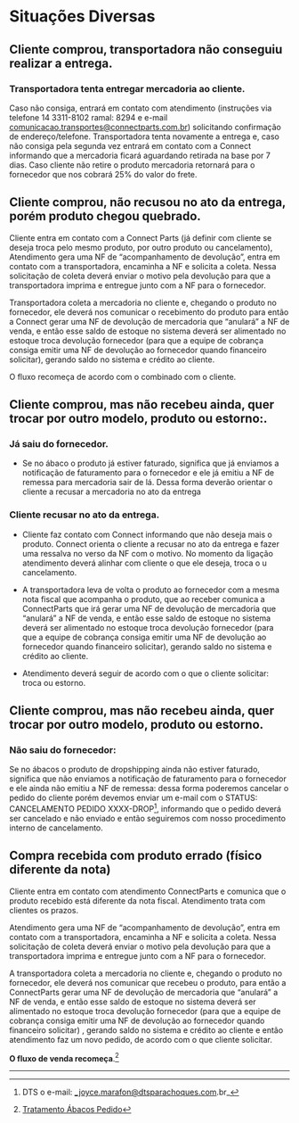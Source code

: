 
# Situações Diversas

## Cliente comprou, transportadora não conseguiu realizar a entrega.

### Transportadora tenta entregar mercadoria ao cliente. 

Caso não consiga, entrará em contato com atendimento (instruções via telefone 14 3311-8102 ramal: 8294  e e-mail comunicacao.transportes@connectparts.com.br) solicitando confirmação  de endereço/telefone. Transportadora tenta novamente a entrega e, caso não consiga pela segunda vez entrará em contato com a Connect informando que a mercadoria ficará aguardando retirada na base por 7 dias. Caso cliente não retire o produto mercadoria retornará para o fornecedor que nos cobrará 25% do valor do frete.

## Cliente comprou, não recusou no ato da entrega, porém produto chegou quebrado.

Cliente entra em contato com a Connect Parts (já definir com cliente se deseja troca pelo mesmo produto, por outro produto ou cancelamento), Atendimento gera uma NF de “acompanhamento de devolução”, entra em contato com a transportadora, encaminha a NF e solicita a coleta. Nessa solicitação de coleta deverá enviar o motivo pela devolução para que a transportadora imprima e entregue junto com a NF para o fornecedor.


Transportadora coleta a mercadoria no cliente e, chegando o produto no fornecedor, ele deverá nos comunicar o recebimento do produto para então a Connect gerar uma NF de devolução de mercadoria que “anulará” a NF de venda, e então esse saldo de estoque no sistema deverá ser alimentado no estoque troca devolução fornecedor (para que a equipe de cobrança consiga emitir uma NF de devolução ao fornecedor quando financeiro solicitar), gerando saldo no sistema e crédito ao cliente.

O fluxo recomeça de acordo com o combinado com o cliente.

## Cliente comprou, mas não recebeu ainda, quer trocar por outro modelo, produto ou estorno:.

### Já saiu do fornecedor.

* Se no ábaco o produto já estiver faturado, significa que já enviamos a notificação de faturamento para o fornecedor e ele já emitiu a NF de remessa para mercadoria sair de lá. Dessa forma deverão orientar o cliente a recusar a mercadoria no ato da entrega
 
### Cliente recusar no ato da entrega.

* Cliente faz contato com Connect informando que não deseja mais o produto. Connect orienta o cliente a recusar no ato da entrega e fazer uma ressalva no verso da NF com o motivo. No momento da ligação atendimento deverá alinhar com cliente o que ele deseja, troca o u cancelamento.

* A transportadora leva de volta o produto ao fornecedor com a mesma nota fiscal que acompanha o produto, que ao receber comunica a ConnectParts que irá gerar uma NF de devolução de mercadoria que “anulará” a NF de venda, e então esse saldo de estoque no sistema deverá ser alimentado no estoque troca devolução fornecedor (para que a equipe de cobrança consiga emitir uma NF de devolução ao fornecedor quando financeiro solicitar), gerando saldo no sistema e crédito ao cliente.

* Atendimento deverá seguir de acordo com o que o cliente solicitar: troca ou estorno.

## Cliente comprou, mas não recebeu ainda, quer trocar por outro modelo, produto ou estorno.

### Não saiu do fornecedor:
 
Se no ábacos o produto de dropshipping ainda não estiver faturado, significa que não enviamos a notificação de faturamento para o fornecedor e ele ainda não emitiu a NF de remessa: dessa forma poderemos cancelar o pedido do cliente porém devemos enviar um e-mail com o STATUS: CANCELAMENTO PEDIDO XXXX-DROP[^1], informando que o pedido deverá ser cancelado e não enviado e então seguiremos com nosso procedimento interno de cancelamento. 


## Compra recebida com produto errado (físico diferente da nota) 

Cliente entra em contato com atendimento ConnectParts e comunica que o 
produto recebido está diferente da nota fiscal. Atendimento trata com clientes os prazos.

Atendimento gera uma NF de “acompanhamento de devolução”, entra em contato com a transportadora, encaminha a NF e solicita a coleta. Nessa solicitação de coleta deverá enviar o motivo pela devolução para que a transportadora imprima e entregue junto com a NF para o fornecedor.


A transportadora coleta a mercadoria no cliente e, chegando o produto no fornecedor, ele deverá nos comunicar que recebeu o produto, para então a ConnectParts gerar uma NF de devolução de mercadoria que “anulará” a NF de venda, e então esse saldo de estoque no sistema deverá ser alimentado no estoque troca devolução fornecedor (para que a equipe de cobrança consiga emitir uma NF de devolução ao fornecedor quando financeiro solicitar) , gerando saldo no sistema e crédito ao cliente e então atendimento faz um novo pedido, de acordo com o que cliente solicitar.

**O fluxo de venda recomeça**.[^2]

---
[^1]: DTS o e-mail: _joyce.marafon@dtsparachoques.com.br_
[^2]: [Tratamento Ábacos Pedido](/chapter1/integracoes.md)


